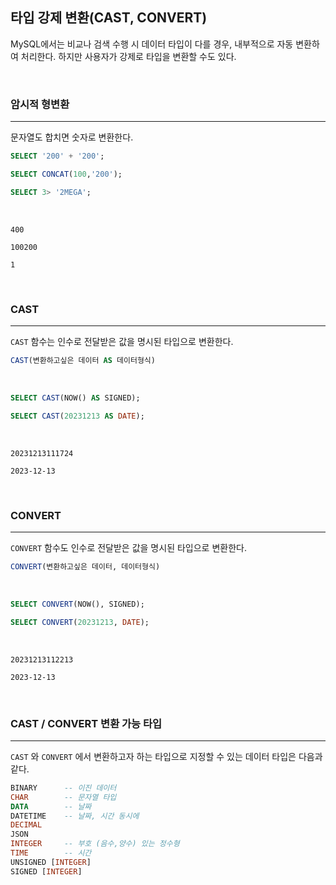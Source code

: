 ## 타입 강제 변환(CAST, CONVERT)

MySQL에서는 비교나 검색 수행 시 데이터 타입이 다를 경우, 내부적으로 자동 변환하여 처리한다.
하지만 사용자가 강제로 타입을 변환할 수도 있다.

<br>

### 암시적 형변환
---

문자열도 합치면 숫자로 변환한다.

```sql
SELECT '200' + '200';

SELECT CONCAT(100,'200');

SELECT 3> '2MEGA';
```

<br>

```
400

100200

1
```

<br>

### CAST
---

`CAST` 함수는 인수로 전달받은 값을 명시된 타입으로 변환한다.

```sql
CAST(변환하고싶은 데이터 AS 데이터형식)
```

<br>

```sql
SELECT CAST(NOW() AS SIGNED);

SELECT CAST(20231213 AS DATE);
```

<br>

```
20231213111724

2023-12-13
```

<br>

### CONVERT
---

`CONVERT` 함수도 인수로 전달받은 값을 명시된 타입으로 변환한다.

```sql
CONVERT(변환하고싶은 데이터, 데이터형식)
```

<br>

```sql
SELECT CONVERT(NOW(), SIGNED);

SELECT CONVERT(20231213, DATE);
```

<br>

```
20231213112213

2023-12-13
```

<br>

### CAST / CONVERT 변환 가능 타입
---

`CAST` 와 `CONVERT` 에서 변환하고자 하는 타입으로 지정할 수 있는 데이터 타입은 다음과 같다.

```sql
BINARY      -- 이진 데이터 
CHAR        -- 문자열 타입 
DATA        -- 날짜 
DATETIME    -- 날짜, 시간 동시에 
DECIMAL 
JSON 
INTEGER     -- 부호 (음수,양수) 있는 정수형 
TIME        -- 시간 
UNSIGNED [INTEGER]
SIGNED [INTEGER]
```